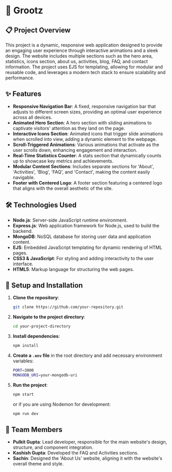 # 🌟 Grootz

## 📋 Project Overview
This project is a dynamic, responsive web application designed to provide an engaging user experience through interactive animations and a sleek design. The website includes multiple sections such as the hero area, statistics, icons section, about us, activities, blog, FAQ, and contact information. The project uses EJS for templating, allowing for modular and reusable code, and leverages a modern tech stack to ensure scalability and performance.

## ✨ Features
- **Responsive Navigation Bar**: A fixed, responsive navigation bar that adjusts to different screen sizes, providing an optimal user experience across all devices.
- **Animated Hero Section**: A hero section with sliding animations to captivate visitors' attention as they land on the page.
- **Interactive Icons Section**: Animated icons that trigger slide animations when scrolled into view, adding a dynamic element to the webpage.
- **Scroll-Triggered Animations**: Various animations that activate as the user scrolls down, enhancing engagement and interaction.
- **Real-Time Statistics Counter**: A stats section that dynamically counts up to showcase key metrics and achievements.
- **Modular Content Sections**: Includes separate sections for 'About', 'Activities', 'Blog', 'FAQ', and 'Contact', making the content easily navigable.
- **Footer with Centered Logo**: A footer section featuring a centered logo that aligns with the overall aesthetic of the site.

## 🛠️ Technologies Used
- **Node.js**: Server-side JavaScript runtime environment.
- **Express.js**: Web application framework for Node.js, used to build the backend.
- **MongoDB**: NoSQL database for storing user data and application content.
- **EJS**: Embedded JavaScript templating for dynamic rendering of HTML pages.
- **CSS3 & JavaScript**: For styling and adding interactivity to the user interface.
- **HTML5**: Markup language for structuring the web pages.

## 🚀 Setup and Installation
1. **Clone the repository**:
    ```bash
    git clone https://github.com/your-repository.git
    ```
2. **Navigate to the project directory**:
    ```bash
    cd your-project-directory
    ```
3. **Install dependencies**:
    ```bash
    npm install
    ```
4. **Create a `.env` file** in the root directory and add necessary environment variables:
    ```bash
    PORT=3000
    MONGODB_URI=your-mongodb-uri
    ```
5. **Run the project**:
    ```bash
    npm start
    ```
    or if you are using Nodemon for development:
    ```bash
    npm run dev
    ```

## 👥 Team Members
- **Pulkit Gupta**: Lead developer, responsible for the main website's design, structure, and component integration.
- **Kashish Gupta**: Developed the FAQ and Activities sections.
- **Sachin**: Designed the 'About Us' website, aligning it with the website's overall theme and style.
